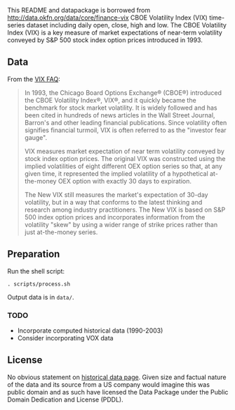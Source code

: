 This README and datapackage is borrowed from http://data.okfn.org/data/core/finance-vix
CBOE Volatility Index (VIX) time-series dataset including daily open, close,
high and low. The CBOE Volatility Index (VIX) is a key measure of market
expectations of near-term volatility conveyed by S&P 500 stock index option
prices introduced in 1993.

## Data

From the [VIX FAQ][faq]:

> In 1993, the Chicago Board Options Exchange® (CBOE®) introduced the CBOE
> Volatility Index®, VIX®, and it quickly became the benchmark for stock market
> volatility. It is widely followed and has been cited in hundreds of news
> articles in the Wall Street Journal, Barron's and other leading financial
> publications. Since volatility often signifies financial turmoil, VIX is
> often referred to as the "investor fear gauge".
>
> VIX measures market expectation of near term volatility conveyed by stock
> index option prices. The original VIX was constructed using the implied
> volatilities of eight different OEX option series so that, at any given time,
> it represented the implied volatility of a hypothetical at-the-money OEX
> option with exactly 30 days to expiration.
> 
> The New VIX still measures the market's expectation of 30-day volatility, but
> in a way that conforms to the latest thinking and research among industry
> practitioners. The New VIX is based on S&P 500 index option prices and
> incorporates information from the volatility "skew" by using a wider range of
> strike prices rather than just at-the-money series. 

[faq]: http://www.cboe.com/micro/vix/faq.aspx

## Preparation

Run the shell script:

    . scripts/process.sh

Output data is in `data/`.

### TODO

* Incorporate computed historical data (1990-2003)
* Consider incorporating VOX data

## License

No obvious statement on [historical data page][historical]. Given size and
factual nature of the data and its source from a US company would imagine this
was public domain and as such have licensed the Data Package under the Public
Domain Dedication and License (PDDL).

[historical]: http://www.cboe.com/micro/vix/historical.aspx
